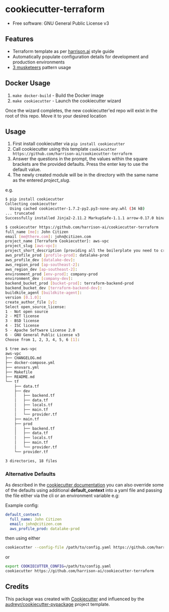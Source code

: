 # cookiecutter-terraform

<!-- [![image]][1] -->

<!-- [![Documentation Status]][2] -->

-   Free software: GNU General Public License v3
<!-- -   Documentation: <https://cookiecutter-terraform.readthedocs.io>. -->

## Features

- Terraform template as per [harrison.ai](https://www.harrison.ai/) style guide
- Automatically populate configuration details for development and production environments
- [3 musketeers](https://3musketeers.io/) pattern usage


## Docker Usage

1. `make docker-build` - Build the Docker image
2. `make cookiecutter` - Launch the cookiecutter wizard

Once the wizard completes, the new cookiecutter'ed repo will exist in the root of this repo.  Move it to your desired location

## Usage

1. First install cookiecutter via `pip install cookiecutter`
2. Call cookiecutter using this template `cookiecutter https://github.com/harrison-ai/cookiecutter-terraform`
3. Answer the questions in the prompt, the values within the square brackets are the provided defaults.  Press the enter key to use the default value.
4. The newly created module will be in the directory with the same name as the entered *project_slug*.

e.g.
```bash
$ pip install cookiecutter
Collecting cookiecutter
  Using cached cookiecutter-1.7.2-py2.py3-none-any.whl (34 kB)
... truncated
Successfully installed Jinja2-2.11.2 MarkupSafe-1.1.1 arrow-0.17.0 binaryornot-0.4.4 certifi-2020.12.5 chardet-4.0.0 click-7.1.2 cookiecutter-1.7.2 idna-2.10 jinja2-time-0.2.0 poyo-0.5.0 python-dateutil-2.8.1 python-slugify-4.0.1 requests-2.25.1 six-1.15.0 text-unidecode-1.3 urllib3-1.26.2

$ cookiecutter https://github.com/harrison-ai/cookiecutter-terraform
full_name [me]: John Citizen
email [me@there.com]: john@citizen.com
project_name [Terraform Cookiecutter]: aws-vpc
project_slug [aws-vpc]:
project_short_description [providing all the boilerplate you need to create a terraform package.]: builds a standard AWS VPC
aws_profile_prod [profile-prod]: datalake-prod
aws_profile_dev [datalake-dev]:
aws_region_prod [ap-southeast-2]:
aws_region_dev [ap-southeast-2]:
environment_prod [env-prod]: company-prod
environment_dev [company-dev]:
backend_bucket_prod [bucket-prod]: terraform-backend-prod
backend_bucket_dev [terraform-backend-dev]:
buildkite_agent [buildkite-agent]:
version [0.1.0]:
create_author_file [y]:
Select open_source_license:
1 - Not open source
2 - MIT license
3 - BSD license
4 - ISC license
5 - Apache Software License 2.0
6 - GNU General Public License v3
Choose from 1, 2, 3, 4, 5, 6 [1]:

$ tree aws-vpc
aws-vpc
├── CHANGELOG.md
├── docker-compose.yml
├── envvars.yml
├── Makefile
├── README.md
└── tf
    ├── data.tf
    ├── dev
    │   ├── backend.tf
    │   ├── data.tf
    │   ├── locals.tf
    │   ├── main.tf
    │   └── provider.tf
    ├── main.tf
    ├── prod
    │   ├── backend.tf
    │   ├── data.tf
    │   ├── locals.tf
    │   ├── main.tf
    │   └── provider.tf
    └── provider.tf

3 directories, 18 files
```

### Alternative Defaults

As described in the [cookiecutter documentation](https://cookiecutter.readthedocs.io/en/latest/advanced/user_config.html) you can also override some of the defaults using additional **default_context** into a yaml file and passing the file either via the cli or an environment variable e.g:

Example config:

```yaml
default_context:
  full_name: John Citizen
  email: john@citizen.com
  aws_profile_prod: datalake-prod
```
then using either

```bash
cookiecutter --config-file /path/to/config.yaml https://github.com/harrison-ai/cookiecutter-terraform
```
or

```bash
export COOKIECUTTER_CONFIG=/path/to/config.yaml
cookiecutter https://github.com/harrison-ai/cookiecutter-terraform
```


## Credits

This package was created with [Cookiecutter] and influenced by the
[audreyr/cookiecutter-pypackage] project template.

  <!-- [image]: https://img.shields.io/pypi/v/cookiecutter_terraform.svg -->
  <!-- [1]: https://pypi.python.org/pypi/cookiecutter_terraform -->
  <!-- [Documentation Status]: https://readthedocs.org/projects/cookiecutter-terraform/badge/?version=latest -->
  <!-- [2]: https://cookiecutter-terraform.readthedocs.io/en/latest/?badge=latest -->
  [Cookiecutter]: https://github.com/audreyr/cookiecutter
  [audreyr/cookiecutter-pypackage]: https://github.com/audreyr/cookiecutter-pypackage
